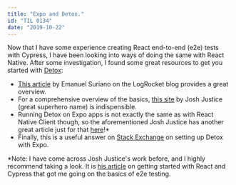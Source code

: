 ```yaml
---
title: "Expo and Detox."
id: "TIL 0134"
date: "2019-10-22"
---
```


Now that I have some experience creating React end-to-end (e2e) tests with Cypress, I have been looking into ways of doing the same with React Native. After some investigation, I found some great resources to get you started with [Detox](https://github.com/wix/Detox):

* [This article](https://blog.logrocket.com/end-to-end-testing-in-react-native-with-detox/) by Emanuel Suriano on the LogRocket blog provides a great overview. 
* For a comprehensive overview of the basics, [this site](https://reactnativetesting.io/) by Josh Justice (great superhero name) is indispensible. 
* Running Detox on Expo apps is not exactly the same as with React Native Client though, so the aforementioned Josh Justice has another great article just for that [here](https://blog.expo.io/testing-expo-apps-with-detox-and-react-native-testing-library-7fbdbb82ac87)!*
* Finally, this is a useful answer on [Stack Exchange](https://stackoverflow.com/a/54834078/4847180) on setting up Detox with Expo.


*Note: I have come across Josh Justice's work before, and I highly recommend taking a look. It is [his article](https://learntdd.in/react/) on getting started with React and Cypress that got me going on the basics of e2e testing.